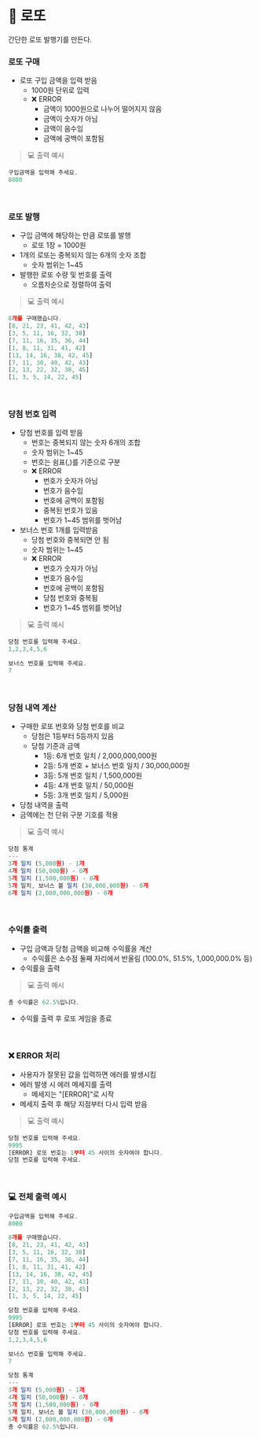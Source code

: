 # 🎰 로또
간단한 로또 발행기를 만든다. 

### 로또 구매
- 로또 구입 금액을 입력 받음
    - 1000원 단위로 입력
    - ❌ ERROR
        - 금액이 1000원으로 나누어 떨어지지 않음
        - 금액이 숫자가 아님
        - 금액이 음수임
        - 금액에 공백이 포함됨
> 💻 출력 예시

```javascript
구입금액을 입력해 주세요.
8000
```
<br>

### 로또 발행
- 구입 금액에 해당하는 만큼 로또를 발행
    - 로또 1장 = 1000원
- 1개의 로또는 중복되지 않는 6개의 숫자 조합
    - 숫자 범위는 1~45
- 발행한 로또 수량 및 번호를 출력
    - 오름차순으로 정렬하여 출력
> 💻 출력 예시

```javascript
8개를 구매했습니다.
[8, 21, 23, 41, 42, 43]
[3, 5, 11, 16, 32, 38]
[7, 11, 16, 35, 36, 44]
[1, 8, 11, 31, 41, 42]
[13, 14, 16, 38, 42, 45]
[7, 11, 30, 40, 42, 43]
[2, 13, 22, 32, 38, 45]
[1, 3, 5, 14, 22, 45]
```

<br>

### 당첨 번호 입력
- 당첨 번호를 입력 받음
    - 번호는 중복되지 않는 숫자 6개의 조합
    - 숫자 범위는 1~45
    - 번호는 쉼표(,)를 기준으로 구분
    - ❌ ERROR
        - 번호가 숫자가 아님
        - 번호가 음수임
        - 번호에 공백이 포함됨
        - 중복된 번호가 있음
        - 번호가 1~45 범위를 벗어남
- 보너스 번호 1개를 입력받음
    - 당첨 번호와 중복되면 안 됨
    - 숫자 범위는 1~45
    - ❌ ERROR
        - 번호가 숫자가 아님
        - 번호가 음수임
        - 번호에 공백이 포함됨
        - 당첨 번호와 중복됨
        - 번호가 1~45 범위를 벗어남
> 💻 출력 예시

```javascript
당첨 번호를 입력해 주세요.
1,2,3,4,5,6

보너스 번호를 입력해 주세요.
7
```

<br>

### 당첨 내역 계산
- 구매한 로또 번호와 당첨 번호를 비교
    - 당첨은 1등부터 5등까지 있음
    - 당첨 기준과 금액
        - 1등: 6개 번호 일치 / 2,000,000,000원
        - 2등: 5개 번호 + 보너스 번호 일치 / 30,000,000원
        - 3등: 5개 번호 일치 / 1,500,000원
        - 4등: 4개 번호 일치 / 50,000원
        - 5등: 3개 번호 일치 / 5,000원
- 당첨 내역을 출력
- 금액에는 천 단위 구분 기호를 적용
> 💻 출력 예시

```javascript
당첨 통계
---
3개 일치 (5,000원) - 1개
4개 일치 (50,000원) - 0개
5개 일치 (1,500,000원) - 0개
5개 일치, 보너스 볼 일치 (30,000,000원) - 0개
6개 일치 (2,000,000,000원) - 0개
```

<br>

### 수익률 출력
- 구입 금액과 당첨 금액을 비교해 수익률을 계산
    - 수익률은 소수점 둘째 자리에서 반올림 (100.0%, 51.5%, 1,000,000.0% 등)
- 수익률을 출력
> 💻 출력 예시

```javascript
총 수익률은 62.5%입니다.
```
- 수익률 출력 후 로또 게임을 종료

<br>

### ❌ ERROR 처리
- 사용자가 잘못된 값을 입력하면 에러를 발생시킴
- 에러 발생 시 에러 메세지를 출력
    - 메세지는 "[ERROR]"로 시작
- 메세지 출력 후 해당 지점부터 다시 입력 받음
> 💻 출력 예시

```javascript
당첨 번호를 입력해 주세요.
9995
[ERROR] 로또 번호는 1부터 45 사이의 숫자여야 합니다.
당첨 번호를 입력해 주세요.
```

<br>

### 💻 전체 출력 예시

```javascript
구입금액을 입력해 주세요.
8000

8개를 구매했습니다.
[8, 21, 23, 41, 42, 43]
[3, 5, 11, 16, 32, 38]
[7, 11, 16, 35, 36, 44]
[1, 8, 11, 31, 41, 42]
[13, 14, 16, 38, 42, 45]
[7, 11, 30, 40, 42, 43]
[2, 13, 22, 32, 38, 45]
[1, 3, 5, 14, 22, 45]

당첨 번호를 입력해 주세요.
9995
[ERROR] 로또 번호는 1부터 45 사이의 숫자여야 합니다.
당첨 번호를 입력해 주세요.
1,2,3,4,5,6

보너스 번호를 입력해 주세요.
7

당첨 통계
---
3개 일치 (5,000원) - 1개
4개 일치 (50,000원) - 0개
5개 일치 (1,500,000원) - 0개
5개 일치, 보너스 볼 일치 (30,000,000원) - 0개
6개 일치 (2,000,000,000원) - 0개
총 수익률은 62.5%입니다.
```
